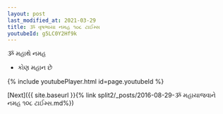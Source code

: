 ```yaml
---
layout: post
last_modified_at: 2021-03-29
title: ૐ વૃષભાયા નમહ ૧૦૮ ટાઈમ્સ
youtubeId: g5LC0Y2Hf9k
---
```

 
 
 ૐ મહાથે નમહ  
 
 -  કોણ મહાન છે 
 
  
 
  
 
 
 
 
 
 


{% include youtubePlayer.html id=page.youtubeId %}
 
[Next]({{ site.baseurl }}{% link  split2/_posts/2016-08-29-ૐ મહાયાજવાને નમહ ૧૦૮ ટાઈમ્સ.md%})
 
